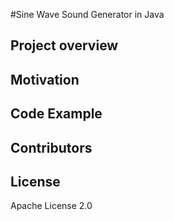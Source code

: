 #Sine Wave Sound Generator in Java
## Project overview
  
## Motivation
  
## Code Example
  
## Contributors
   
## License
  
Apache License 2.0